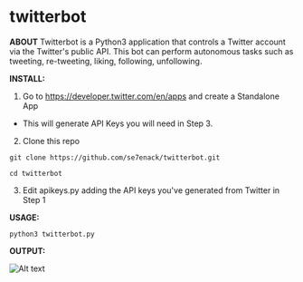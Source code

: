 # twitterbot

**ABOUT**
Twitterbot is a Python3 application that controls a Twitter account via the Twitter's public API. This bot can perform autonomous tasks such as tweeting, re-tweeting, liking, following, unfollowing.

**INSTALL:**
1. Go to https://developer.twitter.com/en/apps and create a Standalone App
- This will generate API Keys you will need in Step 3.
2. Clone this repo

```git clone https://github.com/se7enack/twitterbot.git```

```cd twitterbot```

3. Edit apikeys.py adding the API keys you've generated from Twitter in Step 1


**USAGE:**

```python3 twitterbot.py```


**OUTPUT:**

![Alt text](https://github.com/se7enack/twitterbot/blob/main/!screencapture.png?raw=true?raw=true "twitterbot")

